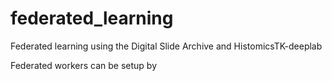 # federated_learning
Federated learning using the Digital Slide Archive and HistomicsTK-deeplab

Federated workers can be setup by  
